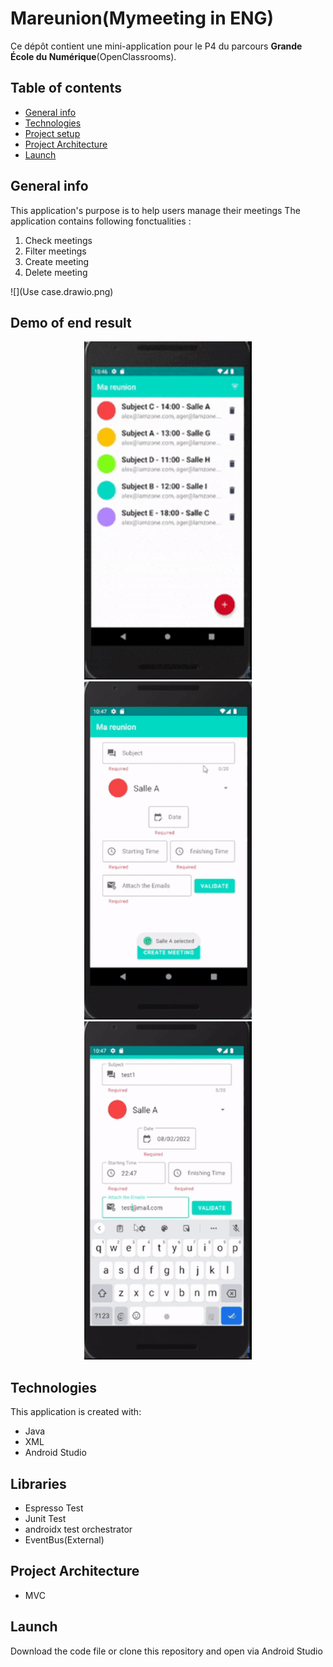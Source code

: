 # Mareunion(Mymeeting in ENG)

Ce dépôt contient une mini-application pour le P4 du parcours **Grande École du Numérique**(OpenClassrooms).

## Table of contents
* [General info](#general-info)
* [Technologies](#Technologies)
* [Project setup](#Project-setup)
* [Project Architecture](#Project-Architecture)
* [Launch](#Launch)

## General info
This application's purpose is to help users manage their meetings
The application contains following fonctualities : 
1. Check meetings
2. Filter meetings 
3. Create meeting
4. Delete meeting

![](Use case.drawio.png)

## Demo of end result
<p align="center">
  <img src="mareunion_mainActivity.gif" width="268" height="541">
  <img src="mareunion_CreateAcitivty1.gif" width="268" height="541">
  <img src="mareunion_CreateActivity2.gif" width="268" height="541">
</p>

## Technologies
This application is created with:
* Java
* XML
* Android Studio

## Libraries
* Espresso Test
* Junit Test
* androidx test orchestrator
* EventBus(External) 

## Project Architecture
* MVC

## Launch
Download the code file or clone this repository and open via Android Studio

